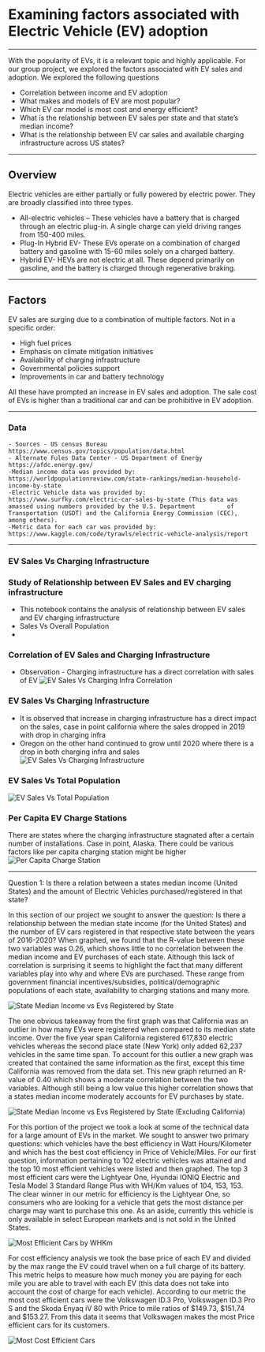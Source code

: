 # Examining factors associated with Electric Vehicle (EV) adoption
___________________________________________________________________________________
With the popularity of EVs, it is a relevant topic and highly applicable. For our group project, we explored the factors associated with EV sales and adoption. We explored the following questions
* Correlation between income and EV adoption
* What makes and models of EV are most popular?
* Which EV car model is most cost and energy efficient?
* What is the relationship between EV sales per state and that state’s median income?
* What is the relationship between EV car sales and available charging infrastructure across US states?
___________________________________________________________________________________
## Overview
Electric vehicles are either partially or fully powered by electric power. They are broadly classified into three types.
- All-electric vehicles – These vehicles have a battery that is charged through an electric plug-in. A single charge can yield driving ranges from 150-400 miles.
- Plug-In Hybrid EV- These EVs operate on a combination of charged battery and gasoline with 15-60 miles solely on a charged battery.
- Hybrid EV- HEVs are not electric at all. These depend primarily on gasoline, and the battery is charged through regenerative braking.
___________________________________________________________________________________
## Factors
EV sales are surging due to a combination of multiple factors. Not in a specific order:
- High fuel prices
- Emphasis on climate mitigation initiatives
- Availability of charging infrastructure
- Governmental policies support
- Improvements in car and battery technology 

All these have prompted an increase in EV sales and adoption. The sale cost of EVs is higher than a traditional car and can be prohibitive in EV adoption.
___________________________________________________________________________________
### Data
	- Sources - US census Bureau https://www.census.gov/topics/population/data.html
	- Alternate Fules Data Center - US Department of Energy https://afdc.energy.gov/
	-Median income data was provided by: https://worldpopulationreview.com/state-rankings/median-household-income-by-state
	-Electric Vehicle data was provided by: https://www.surfky.com/electric-car-sales-by-state (This data was amassed using numbers provided by the U.S. Department         of Transportation (USDT) and the California Energy Commission (CEC), among others).
	-Metric data for each car was provided by: https://www.kaggle.com/code/tyrawls/electric-vehicle-analysis/report 
___________________________________________________________________________________
### EV Sales Vs Charging Infrastructure
### Study of Relationship between EV Sales and EV charging infrastructure
* This notebook contains the analysis of relationship between EV sales and EV charging infrastructure
* Sales Vs Overall Population
* 
### Correlation of EV Sales and Charging Infrastructure
- Observation - Charging infrastructure has a direct correlation with sales of EV
![EV Sales Vs Charging Infra Correlation](https://github.com/xnotynot/project1-evdata/blob/03d3ed3d455eb70c7a4f81d189830eeb517ad2a0/Graphs/SlsVsChargInfraCorrelation.png)

### EV Sales Vs Charging Infrastructure
- It is observed that increase in charging infrastructure has a direct impact on the sales, case in point california where the sales dropped in 2019 with drop in charging infra
- Oregon on the other hand continued to grow until 2020 where there is a drop in both charging infra and sales
![EV Sales Vs Charging Infrastructure](https://github.com/xnotynot/project1-evdata/blob/22677d964a78037c7f7c5197583eb9c430641d39/Graphs/SlsVsChargInfra.png)

### EV Sales Vs Total Population
![EV Sales Vs Total Population](https://github.com/xnotynot/project1-evdata/blob/6298671f69e73f73c94f74301114adb5a4d9e525/Graphs/SalesVsTotalPopulation.png)

### Per Capita EV Charge Stations
There are states where the charging infrastructure stagnated after a certain number of installations. Case in point, Alaska. There could be various factors like per capita charging station might be higher 
![Per Capita Charge Station](https://github.com/xnotynot/project1-evdata/blob/6298671f69e73f73c94f74301114adb5a4d9e525/Graphs/PerCapitaChargeInfra.png)

___________________________________________________________________________________

Question 1: Is there a relation between a states median income (United States) and the amount of Electric Vehicles purchased/registered in that state?

In this section of our project we sought to answer the question: Is there a relationship between the median state income (for the United States) and the number of EV cars registered in that respective state between the years of 2016-2020? When graphed, we found that the R-value between these two variables was 0.26, which shows little to no correlation between the median income and EV purchases of each state. Although this lack of correlation is surprising it seems to highlight the fact that many different variables play into why and where EVs are purchased. These range from government financial incentives/subsidies, political/demographic populations of each state, availability to charging stations and many more. 

![State Median Income vs Evs Registered by State](https://github.com/xnotynot/project1-evdata/blob/main/Graphs/Registered%20EVs%20vs%20State%20Median%20Income%20(including%20California).png)

The one obvious takeaway from the first graph was that California was an outlier in how many EVs were registered when compared to its median state income. Over the five year span California registered 617,830 electric vehicles whereas the second place state (New York) only added 62,237 vehicles in the same time span. To account for this outlier a new graph was created that contained the same information as the first, except this time California was removed from the data set. This new graph returned an R-value of 0.40 which shows a moderate correlation between the two variables. Although still being a low value this higher correlation shows that a states median income moderately accounts for EV purchases by state. 

![State Median Income vs Evs Registered by State (Excluding California)](https://github.com/xnotynot/project1-evdata/blob/main/Graphs/Registered%20EVs%20vs%20State%20Median%20Income%20(excluding%20California).png)

For this portion of the project we took a look at some of the technical data for a large amount of EVs in the market. We sought to answer two primary questions: which vehicles have the best efficiency in Watt Hours/Kilometer and which has the best cost efficiency in Price of Vehicle/Miles. For our first question, information pertaining to 102 electric vehicles was attained and the top 10 most efficient vehicles were listed and then graphed. The top 3 most efficient cars were the Lightyear One, Hyundai IONIQ Electric and Tesla Model 3 Standard Range Plus with WH/Km values of 104, 153, 153. The clear winner in our metric for efficiency is the Lightyear One, so consumers who are looking for a vehicle that gets the most distance per charge may want to purchase this one. As an aside, currently this vehicle is only available in select European markets and is not sold in the United States.

![Most Efficient Cars by WHKm](https://github.com/xnotynot/project1-evdata/blob/main/Graphs/Most%20Efficient%20EVs%20(WHKm).png)

For cost efficiency analysis we took the base price of each EV and divided by the max range the EV could travel when on a full charge of its battery. This metric helps to measure how much money you are paying for each mile you are able to travel with each EV (this data does not take into account the cost of charge for each vehicle). According to our metric the most cost efficient cars were the Volkswagen ID.3 Pro, Volkswagen ID.3 Pro S and the Skoda Enyaq iV 80 with Price to mile ratios of $149.73, $151.74 and $153.27. From this data it seems that Volkswagen makes the most Price efficient cars for its customers.

![Most Cost Efficient Cars](https://github.com/xnotynot/project1-evdata/blob/main/Graphs/Cost%20Efficiency%20(PriceMile).png)



